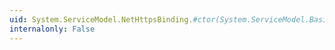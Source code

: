 ```yaml
---
uid: System.ServiceModel.NetHttpsBinding.#ctor(System.ServiceModel.BasicHttpsSecurityMode)
internalonly: False
---
```

